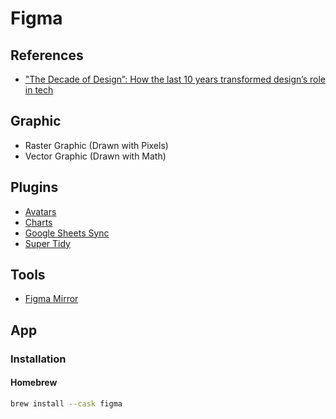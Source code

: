 # Figma

<!--
https://www.youtube.com/watch?v=GXhNLTZk85I
https://www.youtube.com/watch?v=p2sZKAPOQXs

https://www.linkedin.com/learning/figma-for-ux-design-2/sign-up-and-take-a-tour
https://www.linkedin.com/learning/figma-handing-off-to-developers/figma-developer-handoff
https://www.linkedin.com/learning/figma-working-with-clients/figma-working-with-clients
-->

## References

- ["The Decade of Design”: How the last 10 years transformed design’s role in tech](https://www.figma.com/blog/the-rise-of-ux-ui-design-a-decade-in-reflection/)

## Graphic

- Raster Graphic (Drawn with Pixels)
- Vector Graphic (Drawn with Math)

## Plugins

- [Avatars](https://www.figma.com/community/plugin/739659977030056719/Avatars)
- [Charts](https://www.figma.com/community/plugin/731451122947612104/Charts)
- [Google Sheets Sync](https://www.figma.com/community/plugin/735770583268406934/Google-Sheets-Sync)
- [Super Tidy](https://www.figma.com/community/plugin/731260060173130163/Super-Tidy)

## Tools

- [Figma Mirror](https://www.figma.com/mirror)

## App

### Installation

#### Homebrew

```sh
brew install --cask figma
```
